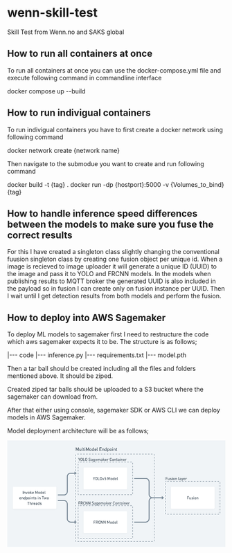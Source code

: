 # wenn-skill-test

Skill Test from Wenn.no and SAKS global

## How to run all containers at once
To run all containers at once you can use the docker-compose.yml file and execute following command in commandline interface

docker compose up --build

## How to run indivigual containers
To run indivigual containers you have to first create a docker network using following command

docker network create {network name}

Then navigate to the submodue you want to create and run following command

docker build -t {tag} .
docker run -dp {hostport}:5000 -v {Volumes_to_bind} {tag}

## How to handle inference speed differences between the models to make sure you fuse the correct results

For this I have created a singleton class slightly changing the conventional fuusion singleton class by creating one fusion object per unique id.
When a image is recieved to image uploader it will generate a unique ID (UUID) to the image and pass it to YOLO and FRCNN models.
In the models when publishing results to MQTT broker the generated UUID is also included in the payload so in fusion I can create 
only on fusion instance per UUID. Then I wait until I get detection results from both models and perform the fusion.

## How to deploy into AWS Sagemaker

To deploy ML models to sagemaker first I need to restructure the code which aws sagemaker expects it to be. The structure is as follows;

|--- code
     |--- inference.py
     |--- requirements.txt
|--- model.pth
 
Then a tar ball should be created including all the files and folders mentioned above. It should be ziped.

Created ziped tar balls should be uploaded to a S3 bucket where the sagemaker can download from.

After that either using console, sagemaker SDK or AWS CLI we can deploy models in AWS Sagemaker.

Model deployment architecture will be as follows;

![title](sagemaker_deployment.png)

